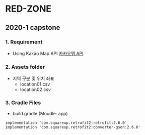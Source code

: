 # RED-ZONE
## 2020-1 capstone

### 1. Requirement

* Using Kakao Map API
[카카오맵 API](https://apis.map.kakao.com/)

### 2. Assets folder

* 지역 구분 및 위치 좌표
	* location01.csv
	* location02.csv

### 3. Gradle Files

* build.gradle (Moudle: app)

```
implementation 'com.squareup.retrofit2:retrofit:2.6.0'
implementation 'com.squareup.retrofit2:converter-gson:2.6.0'
```
